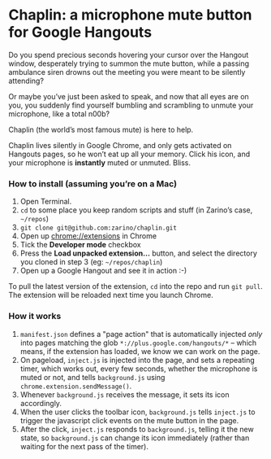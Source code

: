 # Chaplin: a microphone mute button for Google Hangouts

Do you spend precious seconds hovering your cursor over the Hangout window, desperately trying to summon the mute button, while a passing ambulance siren drowns out the meeting you were meant to be silently attending?

Or maybe you’ve just been asked to speak, and now that all eyes are on you, you suddenly find yourself bumbling and scrambling to unmute your microphone, like a total n00b?

Chaplin (the world’s most famous mute) is here to help.

Chaplin lives silently in Google Chrome, and only gets activated on Hangouts pages, so he won’t eat up all your memory. Click his icon, and your microphone is **instantly** muted or unmuted. Bliss.

### How to install (assuming you’re on a Mac)

1. Open Terminal.
2. `cd` to some place you keep random scripts and stuff (in Zarino’s case, `~/repos`)
3. `git clone git@github.com:zarino/chaplin.git`
4. Open up [chrome://extensions](chrome://extensions) in Chrome
5. Tick the **Developer mode** checkbox
6. Press the **Load unpacked extension…** button, and select the directory you cloned in step 3 (eg: `~/repos/chaplin`)
7. Open up a Google Hangout and see it in action :-)

To pull the latest version of the extension, `cd` into the repo and run `git pull`. The extension will be reloaded next time you launch Chrome.

### How it works

1. `manifest.json` defines a "page action" that is automatically injected *only* into pages matching the glob `*://plus.google.com/hangouts/*` – which means, if the extension has loaded, we know we can work on the page.
2. On pageload, `inject.js` is injected into the page, and sets a repeating timer, which works out, every few seconds, whether the microphone is muted or not, and tells `background.js` using `chrome.extension.sendMessage()`.
3. Whenever `background.js` receives the message, it sets its icon accordingly.
4. When the user clicks the toolbar icon, `background.js` tells `inject.js` to trigger the javascript click events on the mute button in the page.
5. After the click, `inject.js` responds to `background.js`, telling it the new state, so `background.js` can change its icon immediately (rather than waiting for the next pass of the timer).

